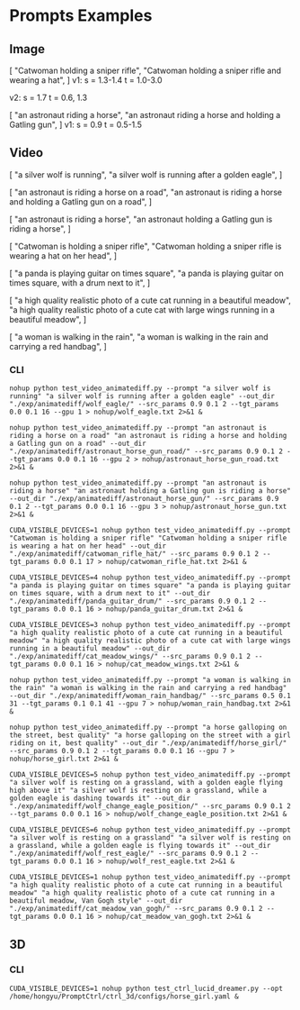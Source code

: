 # Prompts Examples

## Image

[
    "Catwoman holding a sniper rifle",
    "Catwoman holding a sniper rifle and wearing a hat",
]
v1:
s = 1.3-1.4
t = 1.0-3.0

v2:
s = 1.7
t = 0.6, 1.3

[
    "an astronaut riding a horse",
    "an astronaut riding a horse and holding a Gatling gun",
]
v1:
s = 0.9
t = 0.5-1.5

## Video

[
    "a silver wolf is running",
    "a silver wolf is running after a golden eagle",
]

[
    "an astronaut is riding a horse on a road",
    "an astronaut is riding a horse and holding a Gatling gun on a road",
]

[
    "an astronaut is riding a horse",
    "an astronaut holding a Gatling gun is riding a horse",
]

[
    "Catwoman is holding a sniper rifle",
    "Catwoman holding a sniper rifle is wearing a hat on her head",
]

[
    "a panda is playing guitar on times square",
    "a panda is playing guitar on times square, with a drum next to it",
]

[
    "a high quality realistic photo of a cute cat running in a beautiful meadow",
    "a high quality realistic photo of a cute cat with large wings running in a beautiful meadow",
]

[
    "a woman is walking in the rain",
    "a woman is walking in the rain and carrying a red handbag",
]

### CLI

`nohup python test_video_animatediff.py --prompt "a silver wolf is running" "a silver wolf is running after a golden eagle" --out_dir "./exp/animatediff/wolf_eagle/" --src_params 0.9 0.1 2 --tgt_params 0.0 0.1 16 --gpu 1 > nohup/wolf_eagle.txt 2>&1 &`

`nohup python test_video_animatediff.py --prompt "an astronaut is riding a horse on a road" "an astronaut is riding a horse and holding a Gatling gun on a road" --out_dir "./exp/animatediff/astronaut_horse_gun_road/" --src_params 0.9 0.1 2 --tgt_params 0.0 0.1 16 --gpu 2 > nohup/astronaut_horse_gun_road.txt 2>&1 &`

`nohup python test_video_animatediff.py --prompt "an astronaut is riding a horse" "an astronaut holding a Gatling gun is riding a horse" --out_dir "./exp/animatediff/astronaut_horse_gun/" --src_params 0.9 0.1 2 --tgt_params 0.0 0.1 16 --gpu 3 > nohup/astronaut_horse_gun.txt 2>&1 &`

`CUDA_VISIBLE_DEVICES=1 nohup python test_video_animatediff.py --prompt "Catwoman is holding a sniper rifle" "Catwoman holding a sniper rifle is wearing a hat on her head" --out_dir "./exp/animatediff/catwoman_rifle_hat/" --src_params 0.9 0.1 2 --tgt_params 0.0 0.1 17 > nohup/catwoman_rifle_hat.txt 2>&1 &`

`CUDA_VISIBLE_DEVICES=4 nohup python test_video_animatediff.py --prompt "a panda is playing guitar on times square" "a panda is playing guitar on times square, with a drum next to it" --out_dir "./exp/animatediff/panda_guitar_drum/" --src_params 0.9 0.1 2 --tgt_params 0.0 0.1 16 > nohup/panda_guitar_drum.txt 2>&1 &`

`CUDA_VISIBLE_DEVICES=3 nohup python test_video_animatediff.py --prompt "a high quality realistic photo of a cute cat running in a beautiful meadow" "a high quality realistic photo of a cute cat with large wings running in a beautiful meadow" --out_dir "./exp/animatediff/cat_meadow_wings/" --src_params 0.9 0.1 2 --tgt_params 0.0 0.1 16 > nohup/cat_meadow_wings.txt 2>&1 &`

`nohup python test_video_animatediff.py --prompt "a woman is walking in the rain" "a woman is walking in the rain and carrying a red handbag" --out_dir "./exp/animatediff/woman_rain_handbag/" --src_params 0.5 0.1 31 --tgt_params 0.1 0.1 41 --gpu 7 > nohup/woman_rain_handbag.txt 2>&1 &`

`nohup python test_video_animatediff.py --prompt "a horse galloping on the street, best quality" "a horse galloping on the street with a girl riding on it, best quality" --out_dir "./exp/animatediff/horse_girl/" --src_params 0.9 0.1 2 --tgt_params 0.0 0.1 16 --gpu 7 > nohup/horse_girl.txt 2>&1 &`

`CUDA_VISIBLE_DEVICES=5 nohup python test_video_animatediff.py --prompt "a silver wolf is resting on a grassland, with a golden eagle flying high above it" "a silver wolf is resting on a grassland, while a golden eagle is dashing towards it" --out_dir "./exp/animatediff/wolf_change_eagle_position/" --src_params 0.9 0.1 2 --tgt_params 0.0 0.1 16 > nohup/wolf_change_eagle_position.txt 2>&1 &`

`CUDA_VISIBLE_DEVICES=6 nohup python test_video_animatediff.py --prompt "a silver wolf is resting on a grassland" "a silver wolf is resting on a grassland, while a golden eagle is flying towards it" --out_dir "./exp/animatediff/wolf_rest_eagle/" --src_params 0.9 0.1 2 --tgt_params 0.0 0.1 16 > nohup/wolf_rest_eagle.txt 2>&1 &`

`CUDA_VISIBLE_DEVICES=1 nohup python test_video_animatediff.py --prompt "a high quality realistic photo of a cute cat running in a beautiful meadow" "a high quality realistic photo of a cute cat running in a beautiful meadow, Van Gogh style" --out_dir "./exp/animatediff/cat_meadow_van_gogh/" --src_params 0.9 0.1 2 --tgt_params 0.0 0.1 16 > nohup/cat_meadow_van_gogh.txt 2>&1 &`

## 3D

### CLI

`CUDA_VISIBLE_DEVICES=1 nohup python test_ctrl_lucid_dreamer.py --opt /home/hongyu/PromptCtrl/ctrl_3d/configs/horse_girl.yaml &`